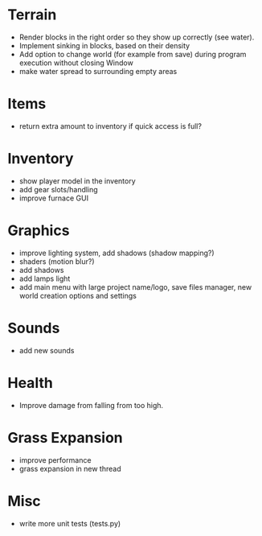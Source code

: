 # Terrain

* Render blocks in the right order so they show up correctly (see water).
* Implement sinking in blocks, based on their density
* Add option to change world (for example from save) during program execution without closing Window
* make water spread to surrounding empty areas

# Items

* return extra amount to inventory if quick access is full?

# Inventory

* show player model in the inventory
* add gear slots/handling
* improve furnace GUI

# Graphics

* improve lighting system, add shadows (shadow mapping?)
* shaders (motion blur?)
* add shadows
* add lamps light
* add main menu with large project name/logo, save files manager, new world creation options and settings

# Sounds

* add new sounds

# Health
* Improve damage from falling from too high.

# Grass Expansion

* improve performance
* grass expansion in new thread

# Misc
- write more unit tests (tests.py)
